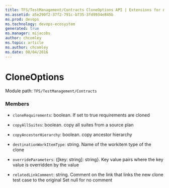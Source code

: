 ```yaml
---
title: TFS/TestManagement/Contracts CloneOptions API | Extensions for Azure DevOps Services
ms.assetid: a5e290f2-37f2-791c-b735-3fd9934e845b
ms.prod: devops
ms.technology: devops-ecosystem
generated: true
ms.manager: mijacobs
author: chcomley
ms.topic: article
ms.author: chcomley
ms.date: 08/04/2016
---
```


# CloneOptions

Module path: `TFS/TestManagement/Contracts`


### Members

* `cloneRequirements`: boolean. If set to true requirements are cloned

* `copyAllSuites`: boolean. copy all suites from a source plan

* `copyAncestorHierarchy`: boolean. copy ancestor hierarchy

* `destinationWorkItemType`: string. Name of the workitem type of the clone

* `overrideParameters`: {[key: string]: string}. Key value pairs where the key value is overridden by the value

* `relatedLinkComment`: string. Comment on the link that links the new clone test case to the original Set null for no comment

